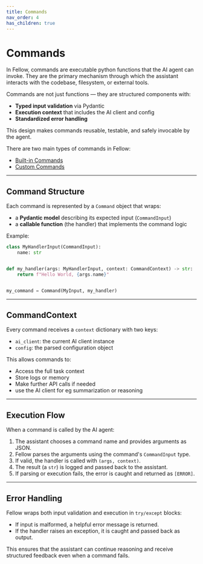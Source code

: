 ```yaml
---
title: Commands
nav_order: 4
has_children: true
---
```


# Commands

In Fellow, commands are executable python functions that the AI agent can invoke. They are the primary mechanism through
which the assistant interacts with the codebase, filesystem, or external tools.

Commands are not just functions — they are structured components with:

- **Typed input validation** via Pydantic
- **Execution context** that includes the AI client and config
- **Standardized error handling**

This design makes commands reusable, testable, and safely invocable by the agent.

There are two main types of commands in Fellow:

- [Built-in Commands](/fellow/commands/builtin)
- [Custom Commands](/fellow/commands/custom)

---

## Command Structure

Each command is represented by a `Command` object that wraps:

- a **Pydantic model** describing its expected input (`CommandInput`)
- a **callable function** (the handler) that implements the command logic

Example:

```py
class MyHandlerInput(CommandInput):
    name: str


def my_handler(args: MyHandlerInput, context: CommandContext) -> str:
    return f"Hello World, {args.name}"


my_command = Command(MyInput, my_handler)
```

---

## CommandContext

Every command receives a `context` dictionary with two keys:

- `ai_client`: the current AI client instance
- `config`: the parsed configuration object

This allows commands to:

- Access the full task context
- Store logs or memory
- Make further API calls if needed
- use the AI client for eg summarization or reasoning

---

## Execution Flow

When a command is called by the AI agent:

1. The assistant chooses a command name and provides arguments as JSON.
2. Fellow parses the arguments using the command's `CommandInput` type.
3. If valid, the handler is called with `(args, context)`.
4. The result (a `str`) is logged and passed back to the assistant.
5. If parsing or execution fails, the error is caught and returned as `[ERROR]`.

---

## Error Handling

Fellow wraps both input validation and execution in `try/except` blocks:

- If input is malformed, a helpful error message is returned.
- If the handler raises an exception, it is caught and passed back as output.

This ensures that the assistant can continue reasoning and receive structured feedback even when a command fails.
